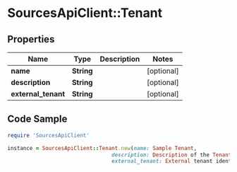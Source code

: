 # SourcesApiClient::Tenant

## Properties

Name | Type | Description | Notes
------------ | ------------- | ------------- | -------------
**name** | **String** |  | [optional] 
**description** | **String** |  | [optional] 
**external_tenant** | **String** |  | [optional] 

## Code Sample

```ruby
require 'SourcesApiClient'

instance = SourcesApiClient::Tenant.new(name: Sample Tenant,
                                 description: Description of the Tenant,
                                 external_tenant: External tenant identifier)
```


